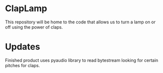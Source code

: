 # ClapLamp
This repository will be home to the code that allows us to turn a lamp on or off using the power of claps.

# Updates
Finished product uses pyaudio library to read bytestream looking for certain pitches for claps.